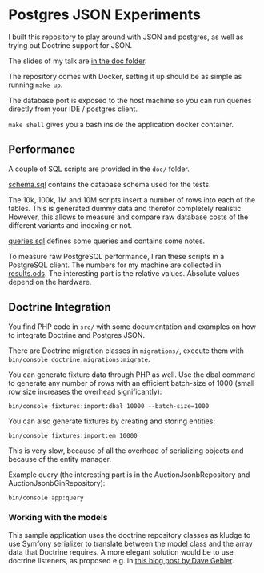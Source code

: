 # Postgres JSON Experiments

I built this repository to play around with JSON and postgres, as well as trying out Doctrine support for JSON.

The slides of my talk are [in the doc folder](doc/slides.html).

The repository comes with Docker, setting it up should be as simple as running `make up`.

The database port is exposed to the host machine so you can run queries directly from your IDE / postgres client.

`make shell` gives you a bash inside the application docker container.

## Performance

A couple of SQL scripts are provided in the `doc/` folder.

[schema.sql](doc/schema.sql) contains the database schema used for the tests.

The 10k, 100k, 1M and 10M scripts insert a number of rows into each of the tables.
This is generated dummy data and therefor completely realistic. However, this allows to measure and compare raw database
costs of the different variants and indexing or not.  

[queries.sql](doc/queries.sql) defines some queries and contains some notes.

To measure raw PostgreSQL performance, I ran these scripts in a PostgreSQL client.
The numbers for my machine are collected in [results.ods](doc/results.ods).
The interesting part is the relative values. Absolute values depend on the hardware.

## Doctrine Integration

You find PHP code in `src/` with some documentation and examples on how to integrate Doctrine and Postgres JSON.

There are Doctrine migration classes in `migrations/`, execute them with `bin/console doctrine:migrations:migrate`.

You can generate fixture data through PHP as well. Use the dbal command to generate any number of rows with an efficient batch-size of 1000 (small row size increases the overhead significantly):

    bin/console fixtures:import:dbal 10000 --batch-size=1000

You can also generate fixtures by creating and storing entities:

    bin/console fixtures:import:em 10000

This is very slow, because of all the overhead of serializing objects and because of the entity manager.

Example query (the interesting part is in the AuctionJsonbRepository and AuctionJsonbGinRepository):

    bin/console app:query

### Working with the models

This sample application uses the doctrine repository classes as kludge to use Symfony serializer to translate between the model class and the array data that Doctrine requires.
A more elegant solution would be to use doctrine listeners, as proposed e.g. in [this blog post by Dave Gebler](https://davegebler.com/post/php/hybrid-databases-with-symfony-and-doctrine).
                